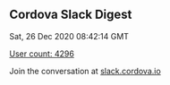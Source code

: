 ## Cordova Slack Digest
Sat, 26 Dec 2020 08:42:14 GMT

[User count: 4296](https://cordova.slack.com/)


Join the conversation at [slack.cordova.io](http://slack.cordova.io/)

